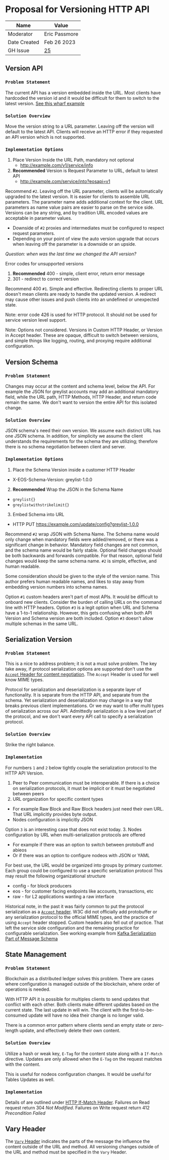 # Proposal for Versioning HTTP API

| Name         | Value         |
|--------------|---------------|
| Moderator    | Eric Passmore |
| Date Created | Feb 26 2023   |
| GH Issue     | [25](https://github.com/eosnetworkfoundation/engineering/issues/25) |

## Version API

### `Problem Statement`
The current API has a version embedded inside the URL. Most clients have hardcoded the version id and it would be difficult for them to switch to the latest version. [See this wharf example](https://github.com/wharfkit/transact-plugin-resource-provider/blob/0c5744289d45c71812309053cc19993bec52d1f4/src/index.ts#L142)

### `Solution Overview`
Move the version string to a URL parameter. Leaving off the version will default to the latest API. Clients will receive an HTTP error if they requested an API version which is not supported.

### `Implementation Options`
1. Place Version Inside the URL Path, mandatory not optional
   - http://example.com/v1/service/info
2. **Recommended** Version is Request Parameter to URL, default to latest API  
   - http://example.com/service/into?eosapi=v1

Recommend `#2`. Leaving off the URL parameter, clients will be automatically upgraded to the latest version. It is easier for clients to assemble URL parameters. The parameter name adds additional context for the client. URL parameters as name value pairs are easier to parse on the service side. Versions can be any string, and by tradition URL encoded values are acceptable in parameter values.
- Downside of `#2` proxies and intermediates must be configured to respect request parameters.
- Depending on your point of view the auto version upgrade that occurs when leaving off the parameter is a downside or an upside.

*Question: when was the last time we changed the API version?*

Error codes for unsupported versions
1. **Recommended** 400 - simple, client error, return error message
2. 301 - redirect to correct version

Recommend 400 `#1`. Simple and effective. Redirecting clients to proper URL doesn't mean clients are ready to handle the updated version. A redirect may cause other issues and push clients into an undefined or unexpected state.

Note: error code 426 is used for HTTP protocol. It should not be used for service version level support.

Note: Options not considered. Versions in Custom HTTP Header, or Version in Accept header. These are opaque, difficult to switch between versions, and simple things like logging, routing, and proxying require additional configuration.

## Version Schema

### `Problem Statement`
Changes may occur at the content and schema level, below the API. For example the JSON for greylist accounts may add an additional mandatory field, while the URL path, HTTP Methods, HTTP Header, and return code remain the same. We don't want to version the entire API for this isolated change.

### `Solution Overview`
JSON schema's need their own version. We assume each distinct URL has one JSON schema. In addition, for simplicity we assume the client understands the requirements for the schema they are utilizing; therefore there is no schema negotiation between client and server.

### `Implementation Options`
1. Place the Schema Version inside a customer HTTP Header
- X-EOS-Schema-Version: greylist-1.0.0
2. **Recommended** Wrap the JSON in the Schema Name
- `greylist{}`
- `greylistwithstrikelimit{}`
3. Embed Schema into URL
- HTTP PUT https://example.com/update/config?greylist-1.0.0

Recommend `#2` wrap JSON with Schema Name. The Schema name would only change when mandatory fields were added/removed, or there was a significant change in behavior. Mandatory field changes are not common, and the schema name would be fairly stable. Optional field changes should be both backwards and forwards compatible. For that reason, optional field changes would keep the same schema name. `#2` is simple, effective, and human readable.

Some consideration should be given to the style of the version name. This author prefers human readable names, and likes to stay away from embedding version numbers into schema names.

Option `#1` custom headers aren't part of most APIs. It would be difficult to onboard new clients. Consider the burden of calling URLs on the command line with HTTP headers.
Option `#3` is a legit option when URL and Schema have a 1-to-1 relationship. However, this gets confusing when both API Version and Schema version are both included. Option `#3` doesn't allow multiple schemas in the same URL.

## Serialization Version

### `Problem Statement`
This is a nice to address problem; it is not a must solve problem. The key take away, if protocol serialization options are supported don't use the [`Accept` Header for content negotiation](https://developer.mozilla.org/en-US/docs/Web/HTTP/Content_negotiation#the_accept_header). The `Accept` Header is used for well know MIME types.

Protocol for serialization and deserialization is a separate layer of functionality. It is separate from the HTTP API, and separate from the schema. Yet serialization and deserialization may change in a way that breaks previous client implementations. Or we may want to offer multi types of serialization across our API. Admittedly serialization is a low level part of the protocol, and we don't want every API call to specify a serialization protocol.

### `Solution Overview`
Strike the right balance.

### `Implementation`
For numbers `1` and `2` below tightly couple the serialization protocol to the HTTP API Version.

1. Peer to Peer communication must be interoperable. If there is a choice on serialization protocols, it must be implicit or it must be negotiated between peers
2. URL organization for specific content types
- For example Raw Block and Raw Block headers just need their own URL. That URL implicitly provides byte output.
- Nodes configuration is implicitly JSON

Option `3` is an interesting case that does not exist today.
3. Nodes configuration by URL when multi-serialization protocols are offered
- For example if there was an option to switch between protobuff and abieos
- Or if there was an option to configure nodeos with JSON or YAML

For best use, the URL would be organized into groups by primary customer. Each group could be configured to use a specific serialization protocol This may result the following organizational structure
- config - for block producers
- eos - for customer facing endpoints like accounts, transactions, etc
- raw - for L2 applications wanting a raw interface  

Historical note, in the past it was fairly common to put the protocol serialization as a [`Accept` header](https://developer.mozilla.org/en-US/docs/Web/HTTP/Headers/Accept). W3C did not officially add protobuffer or any serialization protocol to the official MIME types, and the practice of using `Accept` header stopped. Custom headers also fell out of practice. That left the service side configuration and the remaining practice for configurable serialization. See working example from [Kafka Serialization Part of Message Schema](https://docs.confluent.io/platform/current/schema-registry/serdes-develop/serdes-protobuf.html#protobuf-schema-serializer-and-deserializer)

## State Management

### `Problem Statement`
Blockchain as a distributed ledger solves this problem. There are cases where configuration is managed outside of the blockchain, where order of operations is needed.

With HTTP API it is possible for multiples clients to send updates that conflict with each other. Both clients make different updates based on the current state. The last update in will win. The client with the first-to-be-consumed update will have no idea their change is no longer valid.

There is a common error pattern where clients send an empty state or zero-length update, and effectively delete their own content.   

### `Solution Overview`
Utilize a hash or weak key, `E-Tag` for the content state along with a `If-Match` directive. Updates are only allowed when the `E-Tag` on the request matches with the content.

This is useful for nodeos configuration changes. It would be useful for Tables Updates as well.

### `Implementation`
Details of are outlined under [HTTP If-Match Header](https://developer.mozilla.org/en-US/docs/Web/HTTP/Headers/If-Match). Failures on Read request return 304 *Not Modified*. Failures on Write request return 412 *Precondition Failed*

## Vary Header
The [`Vary` Header](https://developer.mozilla.org/en-US/docs/Web/HTTP/Headers/Vary) indicates the parts of the message the influence the content outside of the URL and method. All versioning changes outside of the URL and method must be specified in the `Vary` Header.
